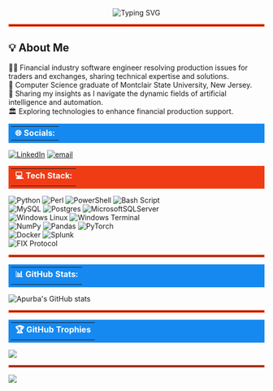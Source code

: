<div align="center">
  <img src="https://readme-typing-svg.herokuapp.com/?lines=Hello,+I'm+Apurba+Nath!+Welcome!&font=Fira+Code&size=28&pause=250&width=600&height=50&color=c5f015" alt="Typing SVG" />
</div>

<hr style="border: 2px solid #f03c15;">

## 💡 About Me
<div align="left">
  👨‍💻 Financial industry software engineer resolving production issues for traders and exchanges, sharing technical expertise and solutions.<br>
  📜 Computer Science graduate of Montclair State University, New Jersey.<br>
  🤖 Sharing my insights as I navigate the dynamic fields of artificial intelligence and automation.<br>
  🏛️ Exploring technologies to enhance financial production support.
</div>

<table style="width:100%; background-color:#1589F0; color:white; padding:5px; font-weight:bold; margin-top:10px; margin-bottom:10px;">
  <tr>
    <td>🌐 Socials:</td>
  </tr>
</table>

[![LinkedIn](https://img.shields.io/badge/LinkedIn-%230077B5.svg?style=flat-square&logo=linkedin&logoColor=white)](https://www.linkedin.com/public-profile/settings?trk=d_flagship3_profile_self_view_public_profile)
[![email](https://img.shields.io/badge/Email-D14836?style=flat-square&logo=gmail&logoColor=white)](mailto:apurba.nath@mail.com)

<table style="width:100%; background-color:#f03c15; color:white; padding:5px; font-weight:bold; margin-top:10px; margin-bottom:10px;">
  <tr>
    <td>💻 Tech Stack:</td>
  </tr>
</table>

![Python](https://img.shields.io/badge/python-%233776AB.svg?style=flat-square&logo=python&logoColor=yellow)
![Perl](https://img.shields.io/badge/perl-%23536895.svg?style=flat-square&logo=perl&logoColor=white)
![PowerShell](https://img.shields.io/badge/PowerShell-%235391FE.svg?style=flat-square&logo=powershell&logoColor=white)
![Bash Script](https://img.shields.io/badge/Bash-%234EAA25.svg?style=flat-square&logo=gnu-bash&logoColor=white)<br/>
![MySQL](https://img.shields.io/badge/MySQL-%234479A1.svg?style=flat-square&logo=mysql&logoColor=white)
![Postgres](https://img.shields.io/badge/PostgreSQL-%23316192.svg?style=flat-square&logo=postgresql&logoColor=white)
![MicrosoftSQLServer](https://img.shields.io/badge/SQL%20Server-%23CC2927.svg?style=flat-square&logo=microsoft-sql-server&logoColor=white)<br/>
![Windows Linux](https://img.shields.io/badge/Linux-%23FCC624.svg?style=flat-square&logo=linux&logoColor=black)
![Windows Terminal](https://img.shields.io/badge/Windows%20Terminal-%234D4D4D.svg?style=flat-square&logo=windows-terminal&logoColor=white)<br/>
![NumPy](https://img.shields.io/badge/NumPy-%23013243.svg?style=flat-square&logo=numpy&logoColor=white)
![Pandas](https://img.shields.io/badge/Pandas-%23150458.svg?style=flat-square&logo=pandas&logoColor=white)
![PyTorch](https://img.shields.io/badge/PyTorch-%23EE4C2C.svg?style=flat-square&logo=PyTorch&logoColor=white)<br/>
![Docker](https://img.shields.io/badge/Docker-%232496ED.svg?style=flat-square&logo=docker&logoColor=white)
![Splunk](https://img.shields.io/badge/Splunk-%23000000.svg?style=flat-square&logo=splunk&logoColor=white)<br/>
![FIX Protocol](https://img.shields.io/badge/FIX%20Protocol-%232D86FF.svg?style=flat-square&logo=finance&logoColor=white)<br/>

<hr style="border: 2px solid #f03c15;">

<table style="width:100%; background-color:#1589F0; color:white; padding:5px; font-weight:bold; margin-top:10px; margin-bottom:10px;">
  <tr>
    <td>📊 GitHub Stats:</td>
  </tr>
</table>

![Apurba's GitHub stats](https://github-readme-stats.vercel.app/api?username=anath-git&theme=dark&show_icons=true&custom_title=Apurba's%20GitHub%20Stats&count_private=true&border_color=61ce70&bg_color=0d1117)

<hr style="border: 2px solid #f03c15;">

<table style="width:100%; background-color:#1589F0; color:white; padding:5px; font-weight:bold; margin-top:10px; margin-bottom:10px;">
  <tr>
    <td>🏆 GitHub Trophies</td>
  </tr>
</table>

![](https://github-profile-trophy.vercel.app/?username=anath-git&theme=dark&no-frame=false&no-bg=true&margin-w=4&border_color=61ce70)

<hr style="border: 2px solid #f03c15;">

[![](https://visitcount.itsvg.in/api?id=anath-git&icon=0&color=0)](https://visitcount.itsvg.in)
<!-- Proudly created with GPRM ( https://gprm.itsvg.in ) -->
